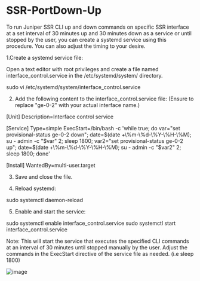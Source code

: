 # SSR-PortDown-Up
To run Juniper SSR CLI up and down commands on specific SSR interface at a set interval of 30 minutes up and 30 minutes down as a service or until stopped by the user, you can create a systemd service using this procedure. You can also adjust the timing to your desire.

1.Create a systemd service file:

Open a text editor with root privileges and create a file named interface_control.service in the /etc/systemd/system/ directory.

sudo vi /etc/systemd/system/interface_control.service


2. Add the following content to the interface_control.service file: (Ensure to replace "ge-0-2" with your actual interface name.)

[Unit]
Description=Interface control service

[Service]
Type=simple
ExecStart=/bin/bash -c 'while true; do var="set provisional-status ge-0-2 down"; date=$(date +\%m-\%d-\%Y-\%H-\%M); su - admin -c "$var" 2; sleep 1800; var2="set provisional-status ge-0-2 up"; date=$(date +\%m-\%d-\%Y-\%H-\%M); su - admin -c "$var2" 2; sleep 1800; done'

[Install]
WantedBy=multi-user.target

3. Save and close the file. 

4. Reload systemd:

sudo systemctl daemon-reload

5. Enable and start the service:

sudo systemctl enable  interface_control.service
sudo systemctl start  interface_control.service

Note: This will start the service that executes the specified CLI commands at an interval of 30 minutes until stopped manually by the user. Adjust the commands in the ExecStart directive of the service file as needed. (i.e sleep 1800)

![image](https://github.com/stevevoto/SSR-PortDown-Up/assets/22358076/f09a8ec8-830b-4e08-bba7-bc85b3b36db6)
